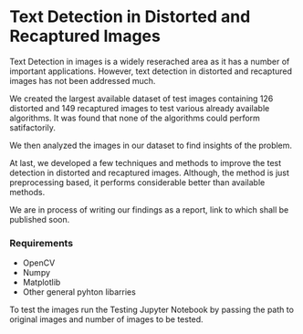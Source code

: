 # Text Detection in Distorted and Recaptured Images

Text Detection in images is a widely reserached area as it has a number of important applications. However, text detection in distorted and recaptured images has not been addressed much.

We created the largest available dataset of test images containing 126 distorted and 149 recaptured images to test various already available algorithms. It was found that none of the algorithms could perform satifactorily. 

We then analyzed the images in our dataset to find insights of the problem.

At last, we developed a few techniques and methods to improve the test detection in distorted and recaptured images. Although, the method is just preprocessing based, it performs considerable better than available methods.

We are in process of writing our findings as a report, link to which shall be published soon.

### Requirements
- OpenCV
- Numpy
- Matplotlib
- Other general pyhton libarries

To test the images run the Testing Jupyter Notebook by passing the path to original images and number of images to be tested.

